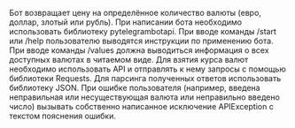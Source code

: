 Бот возвращает цену на определённое количество валюты (евро, доллар, злотый или рубль). При написании бота необходимо использовать библиотеку pytelegrambotapi. 
При вводе команды /start или /help пользователю выводятся инструкции по применению бота. При вводе команды /values должна выводиться информация
о всех доступных валютах в читаемом виде. Для взятия курса валют необходимо использовать API и отправлять к нему запросы с помощью библиотеки Requests.
Для парсинга полученных ответов использовать библиотеку JSON. При ошибке пользователя (например, введена неправильная или несуществующая валюта или 
неправильно введено число) вызывать собственно написанное исключение APIException с текстом пояснения ошибки.
